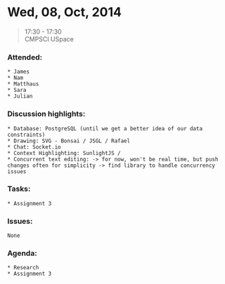 # Wed, 08, Oct, 2014  
> 17:30 - 17:30  
> CMPSCI USpace  

### Attended:
	* James  
	* Nam  
	* Matthaus  
	* Sara  
	* Julian  

### Discussion highlights:
	* Database: PostgreSQL (until we get a better idea of our data constraints)
	* Drawing: SVG - Bonsai / JSGL / Rafael
	* Chat: Socket.io
	* Context Highlighting: SunlightJS / 
	* Concurrent text editing: -> for now, won't be real time, but push changes often for simplicity -> find library to handle concurrency issues
	
### Tasks:  
	* Assignment 3
	
### Issues:  
	None  
  
### Agenda:  
	* Research
	* Assignment 3